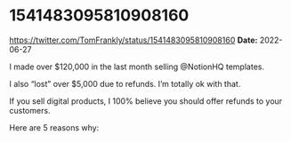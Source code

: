 # 1541483095810908160
https://twitter.com/TomFrankly/status/1541483095810908160
**Date:** 2022-06-27

I made over $120,000 in the last month selling @NotionHQ templates.

I also “lost” over $5,000 due to refunds. I’m totally ok with that.

If you sell digital products, I 100% believe you should offer refunds to your customers.

Here are 5 reasons why:
